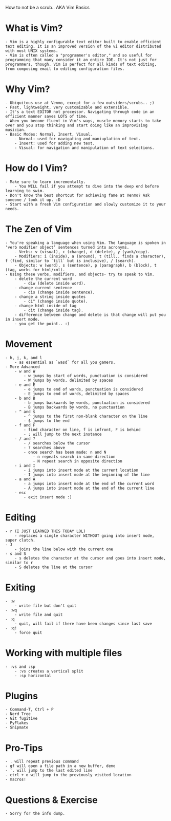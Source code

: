 How to not be a scrub.. AKA Vim Basics

# What is Vim?
    - Vim is a highly configurable text editor built to enable efficient text editing. It is an improved version of the vi editor distributed with most UNIX systems.
    - Vim is often called a "programmer's editor," and so useful for programming that many consider it an entire IDE. It's not just for programmers, though. Vim is perfect for all kinds of text editing, from composing email to editing configuration files.

# Why Vim?
    - Ubiquitous use at Venmo, except for a few outsiders/scrubs.. ;)
    - Fast, lightweight, very customizable and extensible.
    - It's a text EDITOR not processor. Navigating through code in an efficient manner saves LOTS of time.
    - When you become fluent in Vim's ways, muscle memory starts to take over and you stop thinking and start doing like an improvising musician.
    - Basic Modes: Normal, Insert, Visual.
        - Normal: used for navigating and maniuplation of text.
        - Insert: used for adding new text.
        - Visual: for navigation and manipulation of text selections.

# How do I Vim?
    - Make sure to learn incrementally.
        - You WILL fail if you attempt to dive into the deep end before learning to swim.
    - Don't know the best shortcut for achieving fame at Venmo? Ask someone / look it up. :D
    - Start with a fresh Vim configuration and slowly customize it to your needs.

# The Zen of Vim
    - You're speaking a language when using Vim. The language is spoken in ‘verb modifier object’ sentences turned into acronyms.
        - Verbs: v (visual), c (change), d (delete), y (yank/copy).
        - Modifiers: i (inside), a (around), t (till.. finds a character), f (find, similar to `till` but is inclusive), / (search).
        - Objects: w (word), s (sentence), p (paragraph), b (block), t (tag, works for html/xml).
    - Using these verbs, modifiers, and objects- try to speak to Vim.
        - delete the current word
            - diw (delete inside word).
        - change current sentence
            - cis (change inside sentence).
        - change a string inside quotes
            - ci" (change inside quote).
        - change html inside of tag
            - cit (change inside tag).
        - difference between change and delete is that change will put you in insert mode.
        - you get the point.. :)

# Movement
    - h, j, k, and l
        - as essential as `wasd` for all you gamers.
    - More Advanced
        - w and W
            - w jumps by start of words, punctuation is considered
            - W jumps by words, delimited by spaces
        - e and E
            - e jumps to end of words, punctuation is considered
            - E jumps to end of words, delimited by spaces
        - b and B
            - b jumps backwards by words, punctuation is considered
            - B jumps backwards by words, no punctuation
        - ^ and $
            - ^ jumps to the first non-blank character on the line
            - $ jumps to the end
        - f and F
            - find character on line, f is infront, F is behind
            - ; will jump to the next instance
        - / and ?
            - / searches below the cursor
            - ? searches above
            - once search has been made: n and N
                - n repeats search in same direction
                - N repeat search in opposite direction
        - i and I
            - i jumps into insert mode at the current location
            - I jumps into insert mode at the beginning of the line
        - a and A
            - a jumps into insert mode at the end of the current word
            - A jumps into insert mode at the end of the current line
        - esc
            - exit insert mode :)

# Editing
    - r (I JUST LEARNED THIS TODAY LOL)
        - replaces a single character WITHOUT going into insert mode, super clutch.
    - J 
        - joins the line below with the current one
    - s and S
        - s deletes the character at the cursor and goes into insert mode, similar to r
        - S deletes the line at the cursor 

# Exiting
    - :w
        - write file but don't quit
    - :wq
        - write file and quit
    - :q
        - quit, will fail if there have been changes since last save
    - :q!
        - force quit

# Working with multiple files
    - :vs and :sp
        - :vs creates a vertical split
        - :sp horizontal

# Plugins
    - Command-T, Ctrl + P
    - Nerd Tree
    - Git fugitive
    - PyFlakes
    - Snipmate

# Pro-Tips
    - . will repeat previous command
    - gf will open a file path in a new buffer, demo
    - '. will jump to the last edited line
    - ctrl + o will jump to the previously visited location
    - macros!

# Questions & Exercise
    - Sorry for the info dump.


